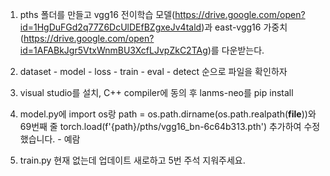 1. pths 폴더를 만들고 vgg16 전이학습 모델(https://drive.google.com/open?id=1HgDuFGd2q77Z6DcUlDEfBZgxeJv4tald)과 east-vgg16 가중치(https://drive.google.com/open?id=1AFABkJgr5VtxWnmBU3XcfLJvpZkC2TAg)를 다운받는다.
   
2. dataset - model - loss - train - eval - detect 순으로 파일을 확인하자

3. visual studio를 설치, C++ compiler에 동의 후 lanms-neo를 pip install

4. model.py에 import os랑 path = os.path.dirname(os.path.realpath(__file__))와 
   69번째 줄 torch.load(f'{path}/pths/vgg16_bn-6c64b313.pth') 추가하여 수정했습니다. - 예람

5. train.py 현재 없는데 업데이트 새로하고 5번 주석 지워주세요.
